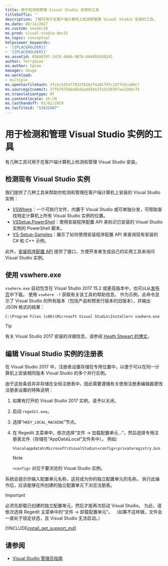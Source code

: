 ```yaml
---
title: 用于检测和管理 Visual Studio 实例的工具
titleSuffix: ''
description: 了解可用于在客户端计算机上检测和管理 Visual Studio 安装的工具。
ms.date: 08/14/2017
ms.custom: seodec18
ms.prod: visual-studio-dev15
ms.topic: conceptual
helpviewer_keywords:
- '{{PLACEHOLDER}}'
- '{{PLACEHOLDER}}'
ms.assetid: 85686707-14C0-4860-9B7A-66485D43D241
author: TerryGLee
ms.author: tglee
manager: douge
ms.workload:
- multiple
ms.openlocfilehash: 3fa1c545d77932fb2b2f4a01797c247fd2ca09cf
ms.sourcegitcommit: 37fb7075b0a65d2add3b137a5230767aa3266c74
ms.translationtype: HT
ms.contentlocale: zh-CN
ms.lasthandoff: 01/02/2019
ms.locfileid: "53822607"
---
```

# <a name="tools-for-detecting-and-managing-visual-studio-instances"></a>用于检测和管理 Visual Studio 实例的工具

有几种工具可用于在客户端计算机上检测和管理 Visual Studio 安装。

## <a name="detecting-existing-visual-studio-instances"></a>检测现有 Visual Studio 实例

我们提供了几种工具来帮助你检测和管理在客户端计算机上安装的 Visual Studio 实例：

* [VSWhere](https://github.com/microsoft/vswhere)：一个可执行文件，内置于 Visual Studio 或可单独分发，可帮助查找特定计算机上所有 Visual Studio 实例的位置。
* [VSSetup.PowerShell](https://github.com/microsoft/vssetup.powershell)：使用安装程序配置 API 来标识已安装的 Visual Studio 实例的 PowerShell 脚本。
* [VS-Setup-Samples](https://github.com/microsoft/vs-setup-samples)：展示了如何使用安装程序配置 API 来查询现有安装的 C# 和 C++ 示例。

此外，[安装程序配置 API](<xref:Microsoft.VisualStudio.Setup.Configuration>) 提供了接口，方便开发者生成自己的实用工具来询问 Visual Studio 实例。

## <a name="using-vswhereexe"></a>使用 vswhere.exe

`vswhere.exe` 自动包含在 Visual Studio 2017 15.2 或更高版本中，也可以从[发布页](https://github.com/Microsoft/vswhere/releases)中下载。 使用 `vswhere -?` 获取有关该工具的帮助信息。 作为示例，此命令显示了 Visual Studio 的所有版本（包括产品和预发行版本的旧版本），并输出 JSON 格式的结果：

```cmd
C:\Program Files (x86)\Microsoft Visual Studio\Installer> vswhere.exe -legacy -prerelease -format json
```

>[!TIP]
>有关 Visual Studio 2017 安装的详细信息，请参阅 [Heath Stewart 的博文](https://blogs.msdn.microsoft.com/heaths/tag/vs2017/)。

## <a name="editing-the-registry-for-a-visual-studio-instance"></a>编辑 Visual Studio 实例的注册表

在 Visual Studio 2017 中，注册表设置存储在专用位置中，以便于可以在同一计算机上安装相同版本 Visual Studio 的多个并行实例。

由于这些条目并非存储在全局注册表中，因此需要遵循有关使用注册表编辑器更改注册表设置的特殊说明：

1. 如果有打开的 Visual Studio 2017 实例，请予以关闭。
2. 启动 `regedit.exe`。
3. 选择“`HKEY_LOCAL_MACHINE`”节点。
4. 在 Regedit 主菜单中，依次选择“文件 -> 加载配置单元...”，然后选择专用注册表文件（存储在“AppData\Local”文件夹中）。 例如:
   ```
   %localappdata%\Microsoft\VisualStudio\<config>\privateregistry.bin
   ```

   > [!NOTE]
   > `<config>` 对应于要浏览的 Visual Studio 实例。

系统会提示你输入配置单元名称，这将成为你的独立配置单元的名称。 执行此操作后，应该能够在所创建的独立配置单元下浏览注册表。

> [!IMPORTANT]
> 必须先卸载已创建的独立配置单元，然后才能再次启动 Visual Studio。 为此，请依次选择 Regedit 主菜单中的“文件 -> 卸载配置单元”。 （如果不这样做，文件会一直处于锁定状态，且 Visual Studio 无法启动。）

[!INCLUDE[install_get_support_md](includes/install_get_support_md.md)]

## <a name="see-also"></a>请参阅

* [Visual Studio 管理员指南](visual-studio-administrator-guide.md)
